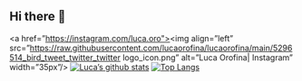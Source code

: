 ## Hi there 👋

<!--
**lucaorofina/lucaorofina** is a ✨ _special_ ✨ repository because its `README.md` (this file) appears on your GitHub profile.

Here are some ideas to get you started:

- 🔭 I’m currently working on ...
- 🌱 I’m currently learning ...
- 👯 I’m looking to collaborate on ...
- 🤔 I’m looking for help with ...
- 💬 Ask me about ...
- 📫 How to reach me: ...
- 😄 Pronouns: ...
- ⚡ Fun fact: ...
-->
<a href=”https://instagram.com/luca.oro"><img align=”left” src=”https://raw.githubusercontent.com/lucaorofina/lucaorofina/main/5296514_bird_tweet_twitter_twitter logo_icon.png” alt=”Luca Orofina| Instagram” width=”35px”/></a>
[![Luca’s github stats](https://github-readme-stats.vercel.app/api?username=lucaorofina)](https://github.com/lucaorofina)
[![Top Langs](https://github-readme-stats.vercel.app/api/top-langs/?username=lucaorofina&layout=compact)](https://github.com/lucaorofina)
